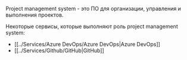 Project management system - это ПО для организации, управления и выполнения проектов.

Некоторые сервисы, которые выполняют роль project management system:
- [[../Services/Azure DevOps/Azure DevOps|Azure DevOps]]
- [[../Services/Github/GitHub|GitHub]]